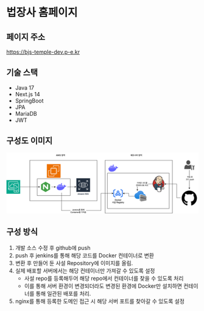 # 법장사 홈페이지

## 페이지 주소
https://bjs-temple-dev.p-e.kr
## 기술 스택
- Java 17
- Next.js 14
- SpringBoot
- JPA
- MariaDB
- JWT
## 구성도 이미지
![Pasted image 20250228232327.png](images/Pasted%20image%2020250228232327.png)
## 구성 방식
1. 개발 소스 수정 후 github에 push
2. push 후 jenkins를 통해 해당 코드를 Docker 컨테이너로 변환
3. 변환 후 만들어 둔 사설 Repository에 이미지를 올림.
4. 실제 배포할 서버에서는 해당 컨테이너만 가져갈 수 있도록 설정
   - 사설 repo를 등록해두어 해당 repo에서 컨테이너를 찾을 수 있도록 처리
   - 이를 통해 서버 환경이 변경되더라도 변경된 환경에 Docker만 설치하면 컨테이너를 통해 일관된 배포를 처리.
5. nginx를 통해 등록한 도메인 접근 시 해당 서버 포트를 찾아갈 수 있도록 설정